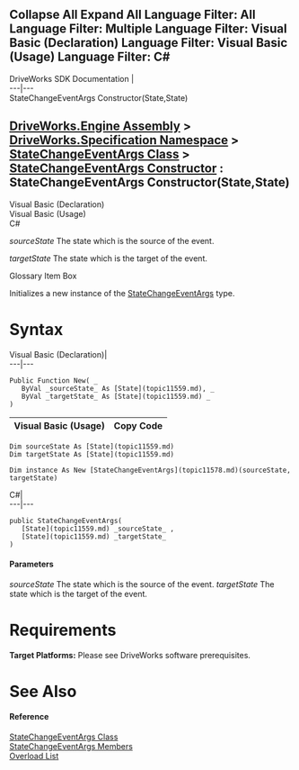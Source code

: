        

 Collapse All Expand All  Language Filter: All  Language Filter: Multiple  Language Filter: Visual Basic (Declaration) Language Filter: Visual Basic (Usage) Language Filter: C#  
---  
DriveWorks SDK Documentation  |   
---|---  
StateChangeEventArgs Constructor(State,State)   
  
[DriveWorks.Engine Assembly](topic2156.md) > [DriveWorks.Specification Namespace](topic10764.md) > [StateChangeEventArgs Class](topic11578.md) > [StateChangeEventArgs Constructor](topic11584.md) : StateChangeEventArgs Constructor(State,State)  
---  
  
Visual Basic (Declaration)    
Visual Basic (Usage)    
C# 

_sourceState_
    The state which is the source of the event.

_targetState_
    The state which is the target of the event.

Glossary Item Box

Initializes a new instance of the [StateChangeEventArgs](topic11578.md) type. 

# Syntax

Visual Basic (Declaration)|   
---|---  
      
    
    Public Function New( _
       ByVal _sourceState_ As [State](topic11559.md), _
       ByVal _targetState_ As [State](topic11559.md) _
    )  
  
Visual Basic (Usage)| Copy Code  
---|---  
      
    
    Dim sourceState As [State](topic11559.md)
    Dim targetState As [State](topic11559.md)
     
    Dim instance As New [StateChangeEventArgs](topic11578.md)(sourceState, targetState)  
  
C#|   
---|---  
      
    
    public StateChangeEventArgs( 
       [State](topic11559.md) _sourceState_ ,
       [State](topic11559.md) _targetState_
    )  
  
#### Parameters

 _sourceState_
    The state which is the source of the event.
_targetState_
    The state which is the target of the event.

# Requirements

**Target Platforms:** Please see DriveWorks software prerequisites.

# See Also

#### Reference

[StateChangeEventArgs Class](topic11578.md)   
[StateChangeEventArgs Members](topic11579.md)   
[Overload List](topic11584.md)


